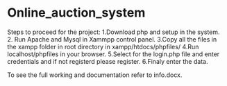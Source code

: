 # Online_auction_system
Steps to proceed for the project:
1.Download php and setup in the system.
2. Run Apache and Mysql in Xammpp control panel.
3.Copy all the files in the xampp folder in root directory in xampp/htdocs/phpfiles/
4.Run localhost/phpfiles in your browser.
5.Select for the login.php file and enter credentials and if not registerd please register.
6.Finaly enter the data.

To see the full working and documentation refer to info.docx.
